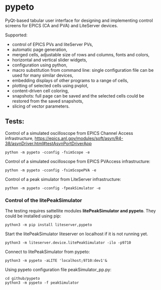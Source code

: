 # pypeto
PyQt-based tabular user interface for designing and implementing control screens for EPICS (CA and PVA) and LiteServer devices.

Supported:
 - control of EPICS PVs and liteServer PVs,
 - automatic page generation,
 - merged cells, adjustable size of rows and columns, fonts and colors,
 - horizontal and vertical slider widgets,
 - configuration using python,
 - macro substitution from command line: single configuration file can be used for many similar devices,
 - embedding displays of other programs to a range of cells,
 - plotting of selected cells using pvplot,
 - content-driven cell coloring,
 - snapshots: full page can be saved and the selected cells could be restored from the saved snapshots,
 - slicing of vector parameters.

## Tests:
Control of a simulated oscilloscope from EPICS Channel Access infrastructure, 
 https://epics.anl.gov/modules/soft/asyn/R4-38/asynDriver.html#testAsynPortDriverApp<br>

    python -m pypeto -cconfig -fsimScope -e

Control of a simulated oscilloscope from EPICS PVAccess infrastructure:<br>

    python -m pypeto -cconfig -fsimScopePVA -e

Control of a peak simulator from LiteServer infrastructure:<br>

    python -m pypeto -cconfig -fpeakSimulator -e

### Control of the litePeakSimulator
The testing requires sattellite modules **litePeakSimulator and pypeto**. They could be installed using pip:

    python3 -m pip install liteserver,pypeto

Start the litePeakSimulator liteserver on localhost if it is not running yet.

    python3 -m liteserver.device.litePeakSimulator -ilo -p9710

Connect to litePeakSimulator from pypeto:

    python3 -m pypeto -aLITE 'localhost;9710:dev1'&

Using pypeto configuration file peakSimulator_pp.py:

    cd github/pypeto
    python3 -m pypeto -f peakSimulator
